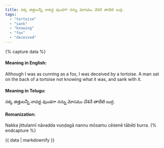 ```yaml
---
title: నక్క జిత్తులన్నీ నావద్ద వుండగా నన్ను మోసము చేశెనే తాబేటి బుర్ర.
tags:
  - "tortoise"
  - "sank"
  - "knowing"
  - "fox"
  - "deceived"
---
```


{% capture data %}
#### Meaning in English:
Although I was as cunning as a fox, I was deceived by a tortoise.
A man sat on the back of a tortoise not knowing what it was, and sank with it.

#### Meaning in Telugu:
నక్క జిత్తులన్నీ నావద్ద వుండగా నన్ను మోసము చేశెనే తాబేటి బుర్ర.

#### Romanization:
Nakka jittulannī nāvadda vuṇḍagā nannu mōsamu cēśenē tābēṭi burra.
{% endcapture %}

{{ data | markdownify }}

